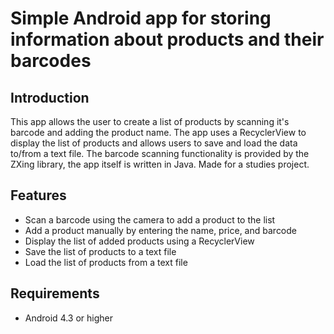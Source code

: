 # Simple Android app for storing information about products and their barcodes

## Introduction
This app allows the user to create a list of products by scanning it's barcode and adding the product name.
The app uses a RecyclerView to display the list of products and allows users to save and load the data to/from a text file.
The barcode scanning functionality is provided by the ZXing library, the app itself is written in Java. Made for a studies project.

## Features
- Scan a barcode using the camera to add a product to the list
- Add a product manually by entering the name, price, and barcode
- Display the list of added products using a RecyclerView
- Save the list of products to a text file
- Load the list of products from a text file

## Requirements
- Android 4.3 or higher
